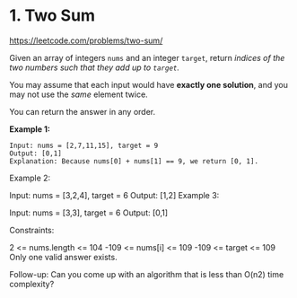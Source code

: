 # 1. Two Sum

https://leetcode.com/problems/two-sum/

Given an array of integers `nums` and an integer `target`, return _indices of the two numbers such that they add up to `target`._

You may assume that each input would have **exactly one solution**, and you may not use the _same_ element twice.

You can return the answer in any order.

 

**Example 1:**
````
Input: nums = [2,7,11,15], target = 9
Output: [0,1]
Explanation: Because nums[0] + nums[1] == 9, we return [0, 1].
````
Example 2:

Input: nums = [3,2,4], target = 6
Output: [1,2]
Example 3:

Input: nums = [3,3], target = 6
Output: [0,1]
 

Constraints:

2 <= nums.length <= 104
-109 <= nums[i] <= 109
-109 <= target <= 109
Only one valid answer exists.
 

Follow-up: Can you come up with an algorithm that is less than O(n2) time complexity?
